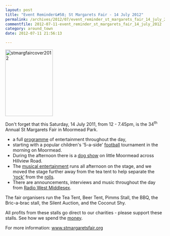 ```yaml
---
layout: post
title: "Event Reminder&#58; St Margarets Fair - 14 July 2012"
permalink: /archives/2012/07/event_reminder_st_margarets_fair_14_july_2012.html
commentfile: 2012-07-11-event_reminder_st_margarets_fair_14_july_2012
category: around_town
date: 2012-07-11 21:56:13

---
```


<a href="/assets/images/2012/stmargfaircover2012.jpg" title="See larger version of - stmargfaircover2012"><img src="/assets/images/2012/stmargfaircover2012_thumb.jpg" width="150" height="211" alt="stmargfaircover2012" class="photo right" /></a>

Don't forget that this Saturday, 14 July 2011, from 12 - 7.45pm, is the 34<sup>th</sup> Annual St Margarets Fair in Moormead Park.

<ul>
<li>
a full <a href="http://www.stmargaretsfair.org/schedule.html">programme</a> of entertainment throughout the day,

</li>
<li>
starting with a popular children's '5-a-side' <a href="http://www.stmargaretsfair.org/football.html">football</a> tournament in the morning on Moormead.

</li>
<li>
During the afternoon there is a <a href="http://www.stmargaretsfair.org/dogshow.html">dog show</a> on little Moormead across Hillview Road.

</li>
<li>
The <a href="http://www.stmargaretsfair.org/music.html">musical entertainment</a> runs all afternoon on the stage, and we moved the stage further away from the tea tent to help separate the <a href="http://www.stmargaretsfair.org/music.html">‘rock’</a> from the <a href="http://www.stmargaretsfair.org/food.html">rolls</a>.

</li>
<li>
There are announcements, interviews and music throughout the day from <a href="http://www.radiowestmiddlesex.org.uk/" target="_blank">Radio West Middlesex</a>.

</li>
</ul>
<p>
The fair organisers run the Tea Tent, Beer Tent, Pimms Stall, the BBQ, the Bric-a-brac stall, the Silent Auction, and the Coconut Shy.

</p>
<p>
All profits from these stalls go direct to our charities - please support these stalls. See how we spend the <a href="http://www.stmargaretsfair.org/charities.html">money</a>.

</p>
<p>
For more information: <a href="http://www.stmargaretsfair.org/">www.stmargaretsfair.org</a>

</p>
